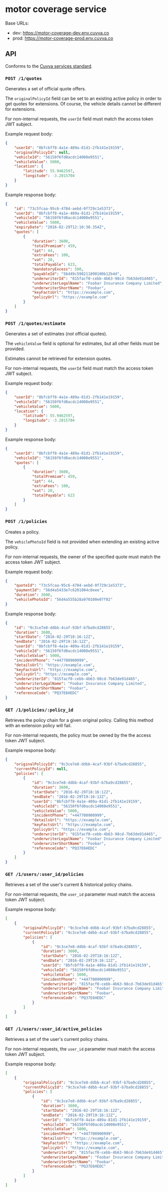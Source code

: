 # motor coverage service

Base URLs:

- dev: https://motor-coverage-dev.env.cuvva.co
- prod: https://motor-coverage-prod.env.cuvva.co

## API

Conforms to the [Cuvva services standard][1].

### `POST /1/quotes`

Generates a set of official quote offers.

The `originalPolicyId` field can be set to an existing active policy in order to
get quotes for extensions. Of course, the vehicle details cannot be different
for extensions.

For non-internal requests, the `userId` field must match the access token JWT
subject.

Example request body:

```json
{
	"userId": "8bfcbff8-4a1e-489a-81d1-2fb141e19159",
	"originalPolicyId": null,
	"vehicleId": "56150f6fd0acdc14008e9551",
	"vehicleValue": 5000,
	"location": {
		"latitude": 55.9462597,
		"longitude": -3.2015704
	}
}
```

Example response body:

```json
{
	"id": "73c5fcaa-95c6-4784-aebd-0f729c1e5373",
	"userId": "8bfcbff8-4a1e-489a-81d1-2fb141e19159",
	"vehicleId": "56150f6fd0acdc14008e9551",
	"vehicleValue": 5000,
	"expiryDate": "2016-02-29T12:10:30.354Z",
	"quotes": [
		{
			"duration": 3600,
			"totalPremium": 459,
			"ipt": 44,
			"extraFees": 100,
			"vat": 20,
			"totalPayable": 623,
			"mandatoryExcess": 500,
			"payableId": "56d49c598211890100b12b4d",
			"underwriterId": "815facf0-cebb-4b63-98cd-7b63de91d465",
			"underwriterLegalName": "Foobar Insurance Company Limited",
			"underwriterShortName": "Foobar",
			"keyFactsUrl": "https://example.com",
			"policyUrl": "https://example.com"
		}
	]
}
```

### `POST /1/quotes/estimate`

Generates a set of estimates (*not* official quotes).

The `vehicleValue` field is optional for estimates, but all other fields must be
provided.

Estimates cannot be retrieved for extension quotes.

For non-internal requests, the `userId` field must match the access token JWT
subject.

Example request body:

```json
{
	"userId": "8bfcbff8-4a1e-489a-81d1-2fb141e19159",
	"vehicleId": "56150f6fd0acdc14008e9551",
	"vehicleValue": 5000,
	"location": {
		"latitude": 55.9462597,
		"longitude": -3.2015704
	}
}
```

Example response body:

```json
{
	"userId": "8bfcbff8-4a1e-489a-81d1-2fb141e19159",
	"vehicleId": "56150f6fd0acdc14008e9551",
	"quotes": [
		{
			"duration": 3600,
			"totalPremium": 459,
			"ipt": 44,
			"extraFees": 100,
			"vat": 20,
			"totalPayable": 623
		}
	]
}
```

### `POST /1/policies`

Creates a policy.

The `vehiclePhotoId` field is not provided when extending an existing active
policy.

For non-internal requests, the owner of the specified quote must match the
access token JWT subject.

Example request body:

```json
{
	"quoteId": "73c5fcaa-95c6-4784-aebd-0f729c1e5373",
	"paymentId": "56d4a5433e7c6201004c8eee",
	"duration": 3600,
	"vehiclePhotoId": "56d4a555b28a970100e07f02"
}
```

Example response body:

```json
{
	"id": "9c3ce7e8-ddbb-4caf-93bf-b7ba9cd28855",
	"duration": 3600,
	"startDate": "2016-02-29T18:16:12Z",
	"endDate": "2016-02-29T19:16:12Z",
	"userId": "8bfcbff8-4a1e-489a-81d1-2fb141e19159",
	"vehicleId": "56150f6fd0acdc14008e9551",
	"vehicleValue": 5000,
	"incidentPhone": "+447700900999",
	"detailsUrl": "https://example.com",
	"keyFactsUrl": "https://example.com",
	"policyUrl": "https://example.com",
	"underwriterId": "815facf0-cebb-4b63-98cd-7b63de91d465",
	"underwriterLegalName": "Foobar Insurance Company Limited",
	"underwriterShortName": "Foobar",
	"referenceCode": "PQ37E6HEDC"
}
```

### `GET /1/policies/:policy_id`

Retrieves the policy chain for a given original policy. Calling this method with
an extension policy will fail.

For non-internal requests, the policy must be owned by the the access token JWT
subject.

Example response body:

```json
{
	"originalPolicyId": "9c3ce7e8-ddbb-4caf-93bf-b7ba9cd28855",
	"currentPolicyId": null,
	"policies": [
		{
			"id": "9c3ce7e8-ddbb-4caf-93bf-b7ba9cd28855",
			"duration": 3600,
			"startDate": "2016-02-29T18:16:12Z",
			"endDate": "2016-02-29T19:16:12Z",
			"userId": "8bfcbff8-4a1e-489a-81d1-2fb141e19159",
			"vehicleId": "56150f6fd0acdc14008e9551",
			"vehicleValue": 5000,
			"incidentPhone": "+447700900999",
			"detailsUrl": "https://example.com",
			"keyFactsUrl": "https://example.com",
			"policyUrl": "https://example.com",
			"underwriterId": "815facf0-cebb-4b63-98cd-7b63de91d465",
			"underwriterLegalName": "Foobar Insurance Company Limited",
			"underwriterShortName": "Foobar",
			"referenceCode": "PQ37E6HEDC"
		}
	]
}
```

### `GET /1/users/:user_id/policies`

Retrieves a set of the user's current & historical policy chains.

For non-internal requests, the `user_id` parameter must match the access token
JWT subject.

Example response body:

```json
[
	{
		"originalPolicyId": "9c3ce7e8-ddbb-4caf-93bf-b7ba9cd28855",
		"currentPolicyId": "9c3ce7e8-ddbb-4caf-93bf-b7ba9cd28855",
		"policies": [
			{
				"id": "9c3ce7e8-ddbb-4caf-93bf-b7ba9cd28855",
				"duration": 3600,
				"startDate": "2016-02-29T18:16:12Z",
				"endDate": "2016-02-29T19:16:12Z",
				"userId": "8bfcbff8-4a1e-489a-81d1-2fb141e19159",
				"vehicleId": "56150f6fd0acdc14008e9551",
				"vehicleValue": 5000,
				"incidentPhone": "+447700900999",
				"underwriterId": "815facf0-cebb-4b63-98cd-7b63de91d465",
				"underwriterLegalName": "Foobar Insurance Company Limited",
				"underwriterShortName": "Foobar",
				"referenceCode": "PQ37E6HEDC"
			}
		]
	}
]
```

### `GET /1/users/:user_id/active_policies`

Retrieves a set of the user's current policy chains.

For non-internal requests, the `user_id` parameter must match the access token
JWT subject.

Example response body:

```json
[
	{
		"originalPolicyId": "9c3ce7e8-ddbb-4caf-93bf-b7ba9cd28855",
		"currentPolicyId": "9c3ce7e8-ddbb-4caf-93bf-b7ba9cd28855",
		"policies": [
			{
				"id": "9c3ce7e8-ddbb-4caf-93bf-b7ba9cd28855",
				"duration": 3600,
				"startDate": "2016-02-29T18:16:12Z",
				"endDate": "2016-02-29T19:16:12Z",
				"userId": "8bfcbff8-4a1e-489a-81d1-2fb141e19159",
				"vehicleId": "56150f6fd0acdc14008e9551",
				"vehicleValue": 5000,
				"incidentPhone": "+447700900999",
				"detailsUrl": "https://example.com",
				"keyFactsUrl": "https://example.com",
				"policyUrl": "https://example.com",
				"underwriterId": "815facf0-cebb-4b63-98cd-7b63de91d465",
				"underwriterLegalName": "Foobar Insurance Company Limited",
				"underwriterShortName": "Foobar",
				"referenceCode": "PQ37E6HEDC"
			}
		]
	}
]
```

[1]: https://github.com/cuvva/standards/blob/master/services.md
